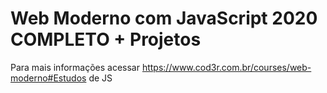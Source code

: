 # Web Moderno com JavaScript 2020 COMPLETO + Projetos

Para mais informações acessar https://www.cod3r.com.br/courses/web-moderno#Estudos de JS
